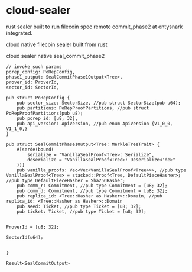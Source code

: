 # cloud-sealer

rust sealer built to run filecoin spec remote commit_phase2 at entysnark integrated.

cloud native filecoin sealer built from rust


cloud sealer native seal_commit_phase2

    // invoke such params
    porep_config: PoRepConfig,
    phase1_output: SealCommitPhase1Output<Tree>,
    prover_id: ProverId,
    sector_id: SectorId,

    pub struct PoRepConfig {
        pub sector_size: SectorSize, //pub struct SectorSize(pub u64);
        pub partitions: PoRepProofPartitions, //pub struct PoRepProofPartitions(pub u8);
        pub porep_id: [u8; 32],
        pub api_version: ApiVersion, //pub enum ApiVersion {V1_0_0, V1_1_0,}
    }
    
    pub struct SealCommitPhase1Output<Tree: MerkleTreeTrait> {
        #[serde(bound(
            serialize = "VanillaSealProof<Tree>: Serialize",
            deserialize = "VanillaSealProof<Tree>: Deserialize<'de>"
        ))]
        pub vanilla_proofs: Vec<Vec<VanillaSealProof<Tree>>>, //pub type VanillaSealProof<Tree> = stacked::Proof<Tree, DefaultPieceHasher>; //pub type DefaultPieceHasher = Sha256Hasher;
        pub comm_r: Commitment, //pub type Commitment = [u8; 32];
        pub comm_d: Commitment, //pub type Commitment = [u8; 32];
        pub replica_id: <Tree::Hasher as Hasher>::Domain, //pub replica_id: <Tree::Hasher as Hasher>::Domain
        pub seed: Ticket, //pub type Ticket = [u8; 32];
        pub ticket: Ticket, //pub type Ticket = [u8; 32];
    

    ProverId = [u8; 32];

    SectorId(u64);
  

    }    

    Result<SealCommitOutput>
